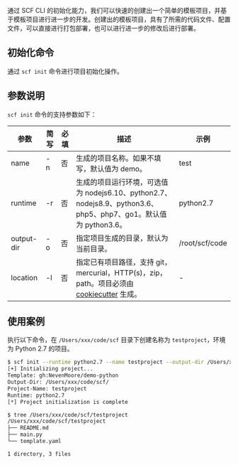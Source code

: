 通过 SCF CLI 的初始化能力，我们可以快速的创建出一个简单的模板项目，并基于模板项目进行进一步的开发。创建出的模板项目，具有了所需的代码文件、配置文件，可以直接进行打包部署，也可以进行进一步的修改后进行部署。

## 初始化命令
通过 `scf init` 命令进行项目初始化操作。

## 参数说明
`scf init` 命令的支持参数如下：

| 参数       | 简写 | 必填 | 描述                                                         | 示例           |
| ---------- | ---- | ---- | ------------------------------------------------------------ | -------------- |
| name       | -n   | 否   | 生成的项目名称。如果不填写，默认值为 demo。                   | test           |
| runtime    | -r   | 否   | 生成的项目运行环境，可选值为 nodejs6.10、python2.7、nodejs8.9、python3.6、php5、php7、go1。默认值为 python3.6。  | python2.7      |
| output-dir | -o   | 否   | 指定项目生成的目录，默认为当前目录。                          | /root/scf/code |
| location   | -l   | 否   | 指定已有项目路径，支持 git，mercurial，HTTP(s)，zip，path。项目必须由 [cookiecutter](https://github.com/audreyr/cookiecutter) 生成。  |   -             |



## 使用案例

执行以下命令，在 `/Users/xxx/code/scf` 目录下创建名称为 `testproject`，环境为 Python 2.7 的项目。
```bash
$ scf init --runtime python2.7 --name testproject --output-dir /Users/xxx/code/scf/
[+] Initializing project...
Template: gh:NevenMoore/demo-python
Output-Dir: /Users/xxx/code/scf/
Project-Name: testproject
Runtime: python2.7
[*] Project initialization is complete

$ tree /Users/xxx/code/scf/testproject
/Users/xxx/code/scf/testproject
├── README.md
├── main.py
└── template.yaml

1 directory, 3 files
```
